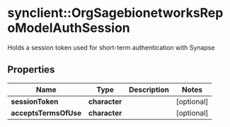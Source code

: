 # synclient::OrgSagebionetworksRepoModelAuthSession

Holds a session token used for short-term authentication with Synapse

## Properties
Name | Type | Description | Notes
------------ | ------------- | ------------- | -------------
**sessionToken** | **character** |  | [optional] 
**acceptsTermsOfUse** | **character** |  | [optional] 


